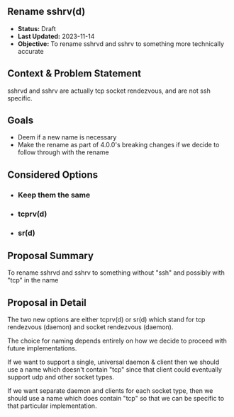 <!-- This template is inspired by https://github.com/GoogleCloudPlatform/emblem/tree/main/docs/decisions -->
## Rename sshrv(d)

* **Status:** Draft <!-- / Approved / Rejected / Superseded -->
* **Last Updated:** 2023-11-14
* **Objective:** To rename sshrvd and sshrv to something more technically accurate

## Context & Problem Statement

sshrvd and sshrv are actually tcp socket rendezvous, and are not ssh specific.

## Goals

- Deem if a new name is necessary
- Make the rename as part of 4.0.0's breaking changes if we decide to follow through with the rename

## Considered Options <!-- optional -->
- ### Keep them the same
- ### tcprv(d)
- ### sr(d)

## Proposal Summary

To rename sshrvd and sshrv to something without "ssh" and possibly with "tcp" in the name

## Proposal in Detail

The two new options are either tcprv(d) or sr(d) which stand for tcp rendezvous (daemon) and socket rendezvous (daemon).

The choice for naming depends entirely on how we decide to proceed with future implementations.

If we want to support a single, universal daemon & client then we should use a name which doesn't contain "tcp"
since that client could eventually support udp and other socket types.

If we want separate daemon and clients for each socket type, then we should use a name which does contain "tcp"
so that we can be specific to that particular implementation.
